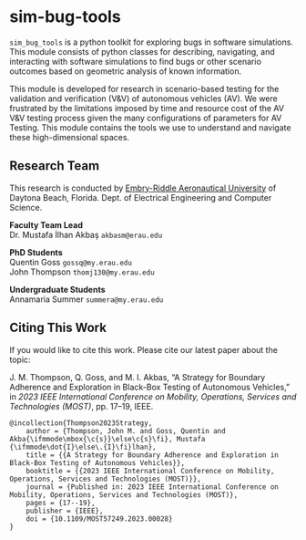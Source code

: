 # sim-bug-tools
`sim_bug_tools` is a python toolkit for exploring bugs in software simulations. This module consists of python classes for describing, navigating, and interacting with software simulations to find bugs or other scenario outcomes based on geometric analysis of known information.

This module is developed for research in scenario-based testing for the validation and verification (V&V) of autonomous vehicles (AV). We were frustrated by the limitations imposed by time and resource cost of the AV V&V testing process given the many configurations of parameters for AV Testing. This module contains the tools we use to understand and navigate these high-dimensional spaces.

## Research Team
This research is conducted by <u>Embry-Riddle Aeronautical University</u> of Daytona Beach, Florida. Dept. of Electrical Engineering and Computer Science.

**Faculty Team Lead**<br>
Dr. Mustafa İlhan Akbaş `akbasm@erau.edu`

**PhD Students**<br>
Quentin Goss `gossq@my.erau.edu`<br>
John Thompson `thomj130@my.erau.edu`

**Undergraduate Students**<br>
Annamaria Summer `summera@my.erau.edu`

## Citing This Work
If you would like to cite this work. Please cite our latest paper about the topic:

J. M. Thompson, Q. Goss, and M. I. Akbas, “A Strategy for Boundary Adherence and Exploration in Black-Box Testing of Autonomous Vehicles,” in *2023 IEEE International Conference on Mobility, Operations, Services and Technologies (MOST)*, pp. 17–19, IEEE.

```
@incollection{Thompson2023Strategy,
	author = {Thompson, John M. and Goss, Quentin and Akba{\ifmmode\mbox{\c{s}}\else\c{s}\fi}, Mustafa {\ifmmode\dot{I}\else\.{I}\fi}lhan},
	title = {{A Strategy for Boundary Adherence and Exploration in Black-Box Testing of Autonomous Vehicles}},
	booktitle = {{2023 IEEE International Conference on Mobility, Operations, Services and Technologies (MOST)}},
	journal = {Published in: 2023 IEEE International Conference on Mobility, Operations, Services and Technologies (MOST)},
	pages = {17--19},
	publisher = {IEEE},
	doi = {10.1109/MOST57249.2023.00028}
}
```
